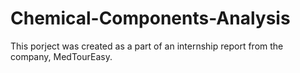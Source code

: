 # Chemical-Components-Analysis
This porject was created as a part of an internship report from the company, MedTourEasy.
